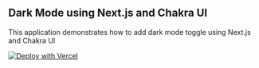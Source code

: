 ## Dark Mode using Next.js and Chakra UI 

This application demonstrates  how to add dark mode toggle using Next.js and Chakra UI

[![Deploy with Vercel](https://vercel.com/button)](https://vercel.com/new/clone?repository-url=https%3A%2F%2Fgithub.com%2Fskarthikeyan96%2Fnext-chakra-dark)
